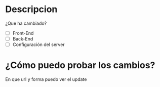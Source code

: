 # Descripcion
¿Que ha cambiado?

- [ ] Front-End
- [ ] Back-End
- [ ] Configuración del server

# ¿Cómo puedo probar los cambios?
En que url y forma puedo ver el update
